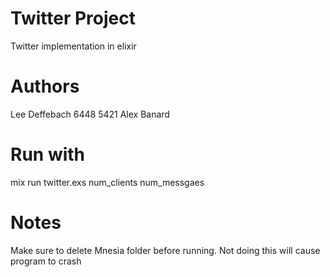 # Twitter Project
Twitter implementation in elixir

# Authors
Lee Deffebach 6448 5421
Alex Banard

# Run with
mix run twitter.exs num_clients num_messgaes

# Notes
Make sure to delete Mnesia folder before running. Not doing this will cause program to crash
